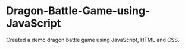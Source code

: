 # Dragon-Battle-Game-using-JavaScript

Created a demo dragon battle game using JavaScript, HTML and CSS.
